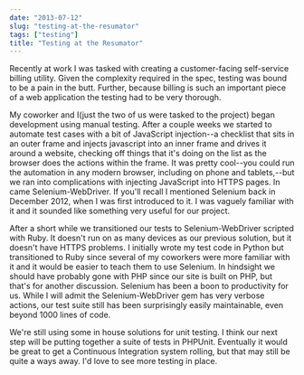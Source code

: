 ```yaml
---
date: "2013-07-12"
slug: "testing-at-the-resumator"
tags: ["testing"]
title: "Testing at the Resumator"
---
```


Recently at work I was tasked with creating a customer-facing self-service billing utility. Given the complexity required in the spec, testing was bound to be a pain in the butt. Further, because billing is such an important piece of a web application the testing had to be very thorough.

My coworker and I(just the two of us were tasked to the project) began development using manual testing. After a couple weeks we started to automate test cases with a bit of JavaScript injection--a checklist that sits in an outer frame and injects javascript into an inner frame and drives it around a website, checking off things that it's doing on the list as the browser does the actions within the frame. It was pretty cool--you could run the automation in any modern browser, including on phone and tablets,--but we ran into complications with injecting JavaScript into HTTPS pages. In came Selenium-WebDriver. If you'll recall I mentioned Selenium back in December 2012, when I was first introduced to it. I was vaguely familiar with it and it sounded like something very useful for our project.

After a short while we transitioned our tests to Selenium-WebDriver scripted with Ruby. It doesn't run on as many devices as our previous solution, but it doesn't have HTTPS problems. I initially wrote my test code in Python but transitioned to Ruby since several of my coworkers were more familiar with it and it would be easier to teach them to use Selenium. In hindsight we should have probably gone with PHP since our site is built on PHP, but that's for another discussion. Selenium has been a boon to productivity for us. While I will admit the Selenium-WebDriver gem has very verbose actions, our test suite still has been surprisingly easily maintainable, even beyond 1000 lines of code.

We're still using some in house solutions for unit testing. I think our next step will be putting together a suite of tests in PHPUnit. Eventually it would be great to get a Continuous Integration system rolling, but that may still be quite a ways away. I'd love to see more testing in place.